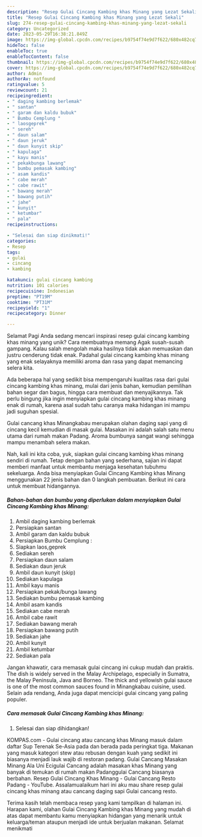 ```yaml
---
description: "Resep Gulai Cincang Kambing khas Minang yang Lezat Sekali"
title: "Resep Gulai Cincang Kambing khas Minang yang Lezat Sekali"
slug: 274-resep-gulai-cincang-kambing-khas-minang-yang-lezat-sekali
category: Uncategorized
date: 2023-05-29T16:38:21.849Z
image: https://img-global.cpcdn.com/recipes/b9754f74e9d7f622/680x482cq70/gulai-cincang-kambing-khas-minang-foto-resep-utama.jpg
hideToc: false
enableToc: true
enableTocContent: false
thumbnail: https://img-global.cpcdn.com/recipes/b9754f74e9d7f622/680x482cq70/gulai-cincang-kambing-khas-minang-foto-resep-utama.jpg
cover: https://img-global.cpcdn.com/recipes/b9754f74e9d7f622/680x482cq70/gulai-cincang-kambing-khas-minang-foto-resep-utama.jpg
author: Admin
authorAv: notfound
ratingvalue: 5
reviewcount: 21
recipeingredient:
- " daging kambing berlemak"
- " santan"
- " garam dan kaldu bubuk"
- " Bumbu Cemplung "
- " laosgeprek"
- " sereh"
- " daun salam"
- " daun jeruk"
- " daun kunyit skip"
- " kapulaga"
- " kayu manis"
- " pekakbunga lawang"
- " bumbu pemasak kambing"
- " asam kandis"
- " cabe merah"
- " cabe rawit"
- " bawang merah"
- " bawang putih"
- " jahe"
- " kunyit"
- " ketumbar"
- " pala"
recipeinstructions:

- "Selesai dan siap dinikmati!"
categories:
- Resep
tags:
- gulai
- cincang
- kambing

katakunci: gulai cincang kambing 
nutrition: 101 calories
recipecuisine: Indonesian
preptime: "PT19M"
cooktime: "PT31M"
recipeyield: "1"
recipecategory: Dinner

---
```



Selamat Pagi Anda sedang mencari inspirasi resep gulai cincang kambing khas minang yang unik? Cara membuatnya memang Agak susah-susah gampang. Kalau salah mengolah maka hasilnya tidak akan memuaskan dan justru cenderung tidak enak. Padahal gulai cincang kambing khas minang yang enak selayaknya memiliki aroma dan rasa yang dapat memancing selera kita.


Ada beberapa hal yang sedikit bisa mempengaruhi kualitas rasa dari gulai cincang kambing khas minang, mulai dari jenis bahan, kemudian pemilihan bahan segar dan bagus, hingga cara membuat dan menyajikannya. Tak perlu bingung jika ingin menyiapkan gulai cincang kambing khas minang enak di rumah, karena asal sudah tahu caranya maka hidangan ini mampu jadi suguhan spesial.

Gulai cancang khas Minangkabau merupakan olahan daging sapi yang di cincang kecil kemudian di masak gulai. Masakan ini adalah salah satu menu utama dari rumah makan Padang. Aroma bumbunya sangat wangi sehingga mampu menambah selera makan.


Nah, kali ini kita coba, yuk, siapkan gulai cincang kambing khas minang sendiri di rumah. Tetap dengan bahan yang sederhana, sajian ini dapat memberi manfaat untuk membantu menjaga kesehatan tubuhmu sekeluarga. Anda bisa menyiapkan Gulai Cincang Kambing khas Minang menggunakan 22 jenis bahan dan 0 langkah pembuatan. Berikut ini cara untuk membuat hidangannya.

<!--inarticleads1-->

##### Bahan-bahan dan bumbu yang diperlukan dalam menyiapkan Gulai Cincang Kambing khas Minang:

1. Ambil  daging kambing berlemak
1. Persiapkan  santan
1. Ambil  garam dan kaldu bubuk
1. Persiapkan  Bumbu Cemplung :
1. Siapkan  laos,geprek
1. Sediakan  sereh
1. Persiapkan  daun salam
1. Sediakan  daun jeruk
1. Ambil  daun kunyit (skip)
1. Sediakan  kapulaga
1. Ambil  kayu manis
1. Persiapkan  pekak/bunga lawang
1. Sediakan  bumbu pemasak kambing
1. Ambil  asam kandis
1. Sediakan  cabe merah
1. Ambil  cabe rawit
1. Sediakan  bawang merah
1. Persiapkan  bawang putih
1. Sediakan  jahe
1. Ambil  kunyit
1. Ambil  ketumbar
1. Sediakan  pala


Jangan khawatir, cara memasak gulai cincang ini cukup mudah dan praktis. The dish is widely served in the Malay Archipelago, especially in Sumatra, the Malay Peninsula, Java and Borneo. The thick and yellowish gulai sauce is one of the most common sauces found in Minangkabau cuisine, used. Selain ada rendang, Anda juga dapat mencicipi gulai cincang yang paling populer. 

<!--inarticleads2-->

##### Cara memasak Gulai Cincang Kambing khas Minang:


1. Selesai dan siap dihidangkan!

KOMPAS.com - Gulai cincang atau cancang khas Minang masuk dalam daftar Sup Terenak Se-Asia pada dan berada pada peringkat tiga. Makanan yang masuk kategori stew atau rebusan dengan kuah yang sedikit ini biasanya menjadi lauk wajib di restoran padang. Gulai Cancang Masakan Minang Ala Uni Ecigulai Cancang adalah masakan khas Minang yang banyak di temukan di rumah makan Padanggulai Cancang biasanya berbahan. Resep Gulai Cincang Khas Minang - Gulai Cancang Resto Padang - YouTube. Assalamualaikum hari ini aku mau share resep gulai cincang khas minang atau cancang daging sapi Gulai cancang resto. 

Terima kasih telah membaca resep yang kami tampilkan di halaman ini. Harapan kami, olahan Gulai Cincang Kambing khas Minang yang mudah di atas dapat membantu kamu menyiapkan hidangan yang menarik untuk keluarga/teman ataupun menjadi ide untuk berjualan makanan. Selamat menikmati
